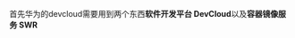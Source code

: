 首先华为的devcloud需要用到两个东西**软件开发平台 DevCloud**以及**容器镜像服务 SWR**
<!--stackedit_data:
eyJoaXN0b3J5IjpbLTU3NDU4NDQ2NCwtMjA4ODc0NjYxMl19
-->